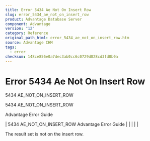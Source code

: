 ```yaml
---
title: Error 5434 Ae Not On Insert Row
slug: error_5434_ae_not_on_insert_row
product: Advantage Database Server
component: Advantage
version: "12"
category: Reference
original_path_html: error_5434_ae_not_on_insert_row.htm
source: Advantage CHM
tags:
  - error
checksum: 148ce856e0a7dec3ab0cc6c0729d828cd3fd0b0a
---
```


# Error 5434 Ae Not On Insert Row

5434 AE\_NOT\_ON\_INSERT\_ROW

5434 AE\_NOT\_ON\_INSERT\_ROW

Advantage Error Guide

| 5434 AE\_NOT\_ON\_INSERT\_ROW  Advantage Error Guide |  |  |  |  |

The result set is not on the insert row.
